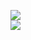 [![](https://img.shields.io/badge/Made%20With-Github%20Spray-lightgrey.svg?style=for-the-badge&logo=github)](https://github.com/Annihil/github-spray#19531)  
[![](https://i.imgur.com/2DrTn0Z.gif)](https://github.com/Annihil/github-spray)